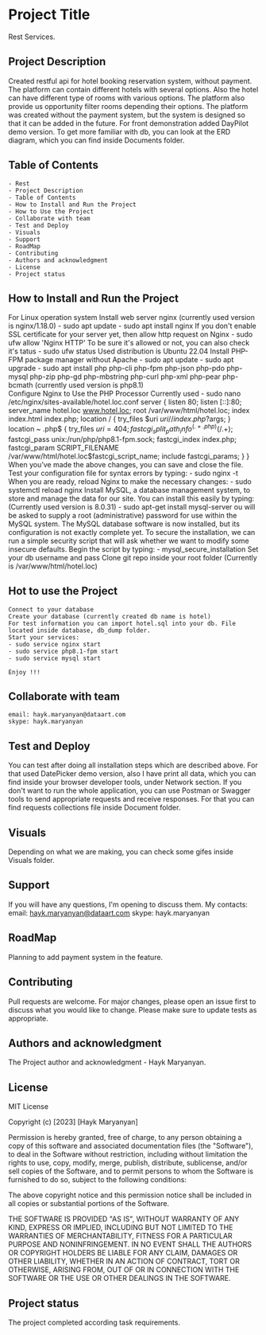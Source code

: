 # Project Title

Rest Services.

## Project Description

Created restful api for hotel booking reservation system, without payment. The platform can contain different hotels with several options. Also the hotel can have different type of rooms with various options. The platform also provide us opportunity filter rooms depending their options. The platform was created without the payment system, but the system is designed so that it can be added in the future. For front demonstration added DayPilot demo version.
To get more familiar with db, you can look at the ERD diagram, which you can find inside Documents folder.

## Table of Contents

    - Rest
    - Project Description
    - Table of Contents
    - How to Install and Run the Project
    - How to Use the Project
    - Collaborate with team    
    - Test and Deploy
    - Visuals
    - Support
    - RoadMap
    - Contributing
    - Authors and acknowledgment
    - License
    - Project status

## How to Install and Run the Project

For Linux operation system
    Install web server nginx (currently used version is nginx/1.18.0) 
    - sudo apt update
    - sudo apt install nginx
    If you don't enable SSL certificate for your server yet, then allow http request on Nginx
    - sudo ufw allow 'Nginx HTTP'
    To be sure it's allowed or not, you can also check it's tatus
    - sudo ufw status
    Used distribution is Ubuntu 22.04
    Install PHP-FPM package manager without Apache
    - sudo apt update
    - sudo apt upgrade
    - sudo apt install php php-cli php-fpm php-json php-pdo php-mysql php-zip php-gd  php-mbstring php-curl php-xml php-pear php-bcmath
    (currently used version is php8.1)    
    Configure Nginx to Use the PHP Processor
    Currently used
    - sudo nano /etc/nginx/sites-available/hotel.loc.conf
                server {
                    listen 80;
                    listen [::]:80;
                    server_name hotel.loc www.hotel.loc;
                    root /var/www/html/hotel.loc;
                    index index.html index.php;
                    location / {
                        try_files $uri $uri/ /index.php?$args;
                    }
                    location ~ .php$ {
                        try_files $uri =404;
                        fastcgi_split_path_info ^(.+.php)(/.+)$;
                        fastcgi_pass unix:/run/php/php8.1-fpm.sock;
                        fastcgi_index index.php;
                        fastcgi_param  SCRIPT_FILENAME  /var/www/html/hotel.loc$fastcgi_script_name;
                        include fastcgi_params;
                    }
                }
    When you’ve made the above changes, you can save and close the file.
    Test your configuration file for syntax errors by typing:
    - sudo nginx -t
    When you are ready, reload Nginx to make the necessary changes:
    - sudo systemctl reload nginx
    Install MySQL, a database management system, to store and manage the data for our site.
    You can install this easily by typing: (Currently used version is 8.0.31)
    - sudo apt-get install mysql-server
    ou will be asked to supply a root (administrative) password for use within the MySQL system.
    The MySQL database software is now installed, but its configuration is not exactly complete yet.
    To secure the installation, we can run a simple security script that will ask whether we want to modify some insecure defaults. Begin the script by typing:
    - mysql_secure_installation
    Set your db username and pass
    Clone git repo inside your root folder (Currently is /var/www/html/hotel.loc)
    
## Hot to use the Project    

    Connect to your database
    Create your database (currently created db name is hotel)
    For test information you can import hotel.sql into your db. File located inside database, db_dump folder.
    Start your services:
    - sudo service nginx start
    - sudo service php8.1-fpm start
    - sudo service mysql start

    Enjoy !!!

## Collaborate with team

    email: hayk.maryanyan@dataart.com
    skype: hayk.maryanyan


## Test and Deploy

You can test after doing all installation steps which are described above. For that used DatePicker demo version, also I have print all data, which you can find inside your browser developer tools, under Network section. If you don't want to run the whole application, you can use Postman or Swagger tools to send appropriate requests and receive responses. 
For that you can find requests collections file inside Document folder.

## Visuals

Depending on what we are making, you can check some gifes inside Visuals folder.

## Support
If you will have any questions, I'm opening to discuss them.
My contacts:
email: hayk.maryanyan@dataart.com
skype: hayk.maryanyan

## RoadMap
Planning to add payment system in the feature.

## Contributing

Pull requests are welcome. For major changes, please open an issue first
to discuss what you would like to change.
Please make sure to update tests as appropriate.

## Authors and acknowledgment
The Project author and acknowledgment - Hayk Maryanyan.

## License
MIT License

Copyright (c) [2023] [Hayk Maryanyan]

Permission is hereby granted, free of charge, to any person obtaining a copy
of this software and associated documentation files (the "Software"), to deal
in the Software without restriction, including without limitation the rights
to use, copy, modify, merge, publish, distribute, sublicense, and/or sell
copies of the Software, and to permit persons to whom the Software is
furnished to do so, subject to the following conditions:

The above copyright notice and this permission notice shall be included in all
copies or substantial portions of the Software.

THE SOFTWARE IS PROVIDED "AS IS", WITHOUT WARRANTY OF ANY KIND, EXPRESS OR
IMPLIED, INCLUDING BUT NOT LIMITED TO THE WARRANTIES OF MERCHANTABILITY,
FITNESS FOR A PARTICULAR PURPOSE AND NONINFRINGEMENT. IN NO EVENT SHALL THE
AUTHORS OR COPYRIGHT HOLDERS BE LIABLE FOR ANY CLAIM, DAMAGES OR OTHER
LIABILITY, WHETHER IN AN ACTION OF CONTRACT, TORT OR OTHERWISE, ARISING FROM,
OUT OF OR IN CONNECTION WITH THE SOFTWARE OR THE USE OR OTHER DEALINGS IN THE
SOFTWARE.

## Project status

The project completed according task requirements.
